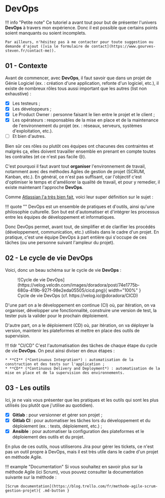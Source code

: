 # DevOps

!!! info "Petite note"
    Ce tutoriel a avant tout pour but de présenter l'univers **DevOps** à travers mon expérience. Donc il est possible que certains points soient manquants ou soient incomplets.

    Par ailleurs, n'hésitez pas à me contacter pour toute suggestion ou demande d'ajout ([via le formulaire de contact](https://www.gourves-steven.fr/contact-me)).

## 01 - Contexte

Avant de commencer, avec **DevOps**, il faut savoir que dans un projet de Génie Logiciel (ex. : création d'une application, refonte d'un logiciel, etc.), il existe de nombreux rôles tous aussi important que les autres (list non exhaustive) :

* [x] Les testeurs ;
* [x] Les développeurs ;
* [x] Le Product Owner : personne faisant le lien entre le projet et le client ;
* [x] Les opérateurs : responsables de la mise en place et de la maintenance de l'environnement du projet (ex. : réseaux, serveurs, systèmes d'exploitation, etc.).
* [ ] Et bien d'autres.

Bien sûr ces rôles ou plutôt ces équipes ont chacunes des contraintes et malgrès ça, elles doivent travailler ensemble en prenant en compte toutes les contraites (et ce n'est pas facile :cry:).

C'est pourquoi il faut avant tout **organiser** l'environnement de travail, notamment avec des méthodes Agiles de gestion de projet (SCRUM, Kanban, etc.). En général, ce n'est pas suffisant, car l'objectif c'est d'optimiser le temps et d'améliorer la qualité de travail, et pour y remedier, il existe maintenant l'approche **DevOps**.

Comme [Atlassian l'a très bien fait](https://www.atlassian.com/fr/devops), voici leur super définition sur le sujet :

!!! quote ""
    DevOps est un ensemble de pratiques et d'outils, ainsi qu'une philosophie culturelle. Son but est d'automatiser et d'intégrer les processus entre les équipes de développement et informatiques.

Donc DevOps permet, avant tout, de simplifier et de clarifier les procédés (développement, communication, etc.) utilisés dans le cadre d'un projet. En pratique, c'est une équipe DevOps à part entière qui s'occupe de ces tâches (ou une personne suivant l'ampleur du projet).

## 02 - Le cycle de vie DevOps

Voici, donc un beau schéma sur le cycle de vie **DevOps** :

<figure markdown>
![Cycle de vie DevOps](https://velog.velcdn.com/images/doradora/post/74e1775b-680a-419b-927f-98e2eda05505/cicd.png){ width="100%" }
<figcaption>Cycle de vie DevOps (cf. https://velog.io/@doradora/CICD)</figcaption>
</figure>

D'une part on a le développement en continue (CI) où, par itération, on va organiser, développer une fonctionnalité, construire une version de test, la tester puis la valider pour le prochain déploiement.

D'autre part, on a le déploiement (CD) où, par itération, on va déployer la version, maintenir les plateformes et mettre en place des outils de supervision.

!!! tldr "CI/CD"
    C'est l'automatisation des tâches de chaque étape du cycle de vie **DevOps**. On peut ainsi diviser en deux étapes :

    * **CI** (*Continuous Integration*) : automatisation de la construction et des tests sur l'application ;
    * **CD** (*Continuous Delivery and Deployment*) : automatisation de la mise en place et de la supervision des environnements.

## 03 - Les outils

Ici, je ne vais vous présenter que les pratiques et les outils qui sont les plus utilisés (ou plutôt que j'utilise au quotidien).

* [x] **Gitlab** : pour versionner et gérer son projet ;
* [x] **Gitlab CI** : pour automatiser les tâches lors du développement et du déploiement (ex. : tests, déploiement, etc.) ;
* [x] **Ansible** : pour automatiser la configuration des plateformes et le déploiement des outils et du projet.

En plus de ces outils, nous utiliserons Jira pour gérer les tickets, ce n'est pas un outil propre à DevOps, mais il est très utile dans le cadre d'un projet en méthode Agile.

!!! example "Documentation"
    Si vous souhaitez en savoir plus sur la méthode Agile (ici Scrum), vous pouvez consulter la documentation suivante sur la méthode :

    [Scrum documentation](https://blog.trello.com/fr/methode-agile-scrum-gestion-projet){ .md-button }

